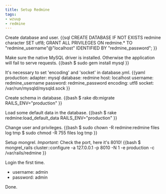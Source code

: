 ```yaml
---
title: Setup Redmine
tags:
- wzuup
- redmine
---
```


Create database and user.
{{sql
CREATE DATABASE IF NOT EXISTS redmine character SET utf8;
GRANT ALL PRIVILEGES ON redmine.*
  TO "redmine_username"@"localhost" 
  IDENTIFIED BY "redmine_password";
}}

Make sure the native MySQL driver is installed.
Otherwise the application will fail to serve requests.
{{bash
$ sudo gem install mysql
}}

It's necessary to set 'encoding' and 'socket' in database.yml.
{{yaml
production:
  adapter: mysql
  database: redmine
  host: localhost
  username: redmine_username
  password: redmine_password
  encoding: utf8
  socket: /var/run/mysqld/mysqld.sock
}}

Create schema in database.
{{bash
$ rake db:migrate RAILS_ENV="production"
}}

Load some default data in the database.
{{bash
$ rake redmine:load_default_data RAILS_ENV="production"
}}

Change user and privileges.
{{bash
$ sudo chown -R redmine:redmine files log tmp
$ sudo chmod -R 755 files log tmp
}}

Setup mongrel.
*Important:* Check the port, here it's 8010!
{{bash
$ mongrel_rails cluster::configure -a 127.0.0.1 -p 8010 -N 1 -e production -c /var/rails/redmine 
}}

Login the first time.
* username: admin
* password: admin

Done.
